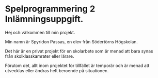 # Spelprogrammering 2 Inlämningsuppgift.

Hej och välkommen till min projekt.

Min namn är Spyridon Passas, en elev från Södertörns Högskolan. 

Det här är en privat projekt för en skolarbete som är menad att bara synas från skolklasskamrater eller lärare.

Förutom det, allt inom projektet för tillfället är temporär och är menad att utvecklas eller ändras helt beroende på situationen. 


 
